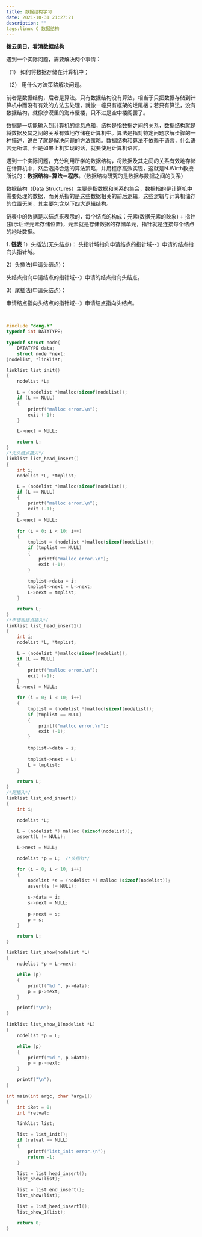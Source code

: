 ```yaml
---
title: 数据结构学习
date: 2021-10-31 21:27:21
description: ""
tags:linux C 数据结构
---
```




**拨云见日，看清数据结构**

遇到一个实际问题，需要解决两个事情：

（1） 如何将数据存储在计算机中；

（2） 用什么方法策略解决问题。

前者是数据结构，后者是算法。只有数据结构没有算法，相当于只把数据存储到计算机中而没有有效的方法去处理，就像一幢只有框架的烂尾楼；若只有算法，没有数据结构，就像沙漠里的海市蜃楼，只不过是空中楼阁罢了。

数据是一切能输入到计算机的信息总和，结构是指数据之间的关系，数据结构就是将数据及其之间的关系有效地存储在计算机中。算法是指对特定问题求解步骤的一种描述，说白了就是解决问题的方法策略。数据结构和算法不依赖于语言，什么语言无所谓。但是如果上机实现的话，就要使用计算机语言。

遇到一个实际问题，充分利用所学的数据结构，将数据及其之间的关系有效地存储在计算机中，然后选择合适的算法策略，并用程序高效实现，这就是N.Wirth教授所说的：**数据结构+算法＝程序**。（数据结构研究的是数据与数据之间的关系）



数据结构（Data Structures）主要是指数据和关系的集合，数据指的是计算机中需要处理的数据，而关系指的是这些数据相关的前后逻辑，这些逻辑与计算机储存的位置无关，其主要包含以下四大逻辑结构。



链表中的数据是以结点来表示的，每个结点的构成：元素(数据元素的映象) + 指针(指示后继元素存储位置)，元素就是存储数据的存储单元，指针就是连接每个结点的地址数据。

**1. 链表**
1）头插法(无头结点)：
头指针域指向申请结点的指针域--》申请的结点指向头指针域。

2）头插法(申请头结点)：

头结点指向申请结点的指针域--》申请的结点指向头结点。

3）尾插法(申请头结点)：

申请结点指向头结点的指针域--》申请结点指向头结点。

​	

```c
#include "dong.h"
typedef int DATATYPE;

typedef struct node{
	DATATYPE data;
	struct node *next;
}nodelist, *linklist;

linklist list_init()
{
	nodelist *L;

	L = (nodelist *)malloc(sizeof(nodelist));
	if (L == NULL)
	{
    	printf("malloc error.\n");
    	exit (-1);
	}

	L->next = NULL;

	return L;
}
/*无头结点插入*/
linklist list_head_insert()
{
	int i;
	nodelist *L, *tmplist;

	L = (nodelist *)malloc(sizeof(nodelist));
	if (L == NULL)
	{
    	printf("malloc error.\n");
    	exit (-1);
	}
	L->next = NULL;

	for (i = 0; i < 10; i++)
	{
    	tmplist = (nodelist *)malloc(sizeof(nodelist));
    	if (tmplist == NULL)
    	{
        	printf("malloc error.\n");
        	exit (-1);
    	}
    
    	tmplist->data = i;
    	tmplist->next = L->next;
    	L->next = tmplist;
	}

	return L;
}
/*申请头结点插入*/
linklist list_head_insert1()
{
	int i;
	nodelist *L, *tmplist;

	L = (nodelist *)malloc(sizeof(nodelist));
	if (L == NULL)
	{
    	printf("malloc error.\n");
    	exit (-1);
	}
	L->next = NULL;

	for (i = 0; i < 10; i++)
	{
    	tmplist = (nodelist *)malloc(sizeof(nodelist));
    	if (tmplist == NULL)
    	{
        	printf("malloc error.\n");
        	exit (-1);
    	}
    
    	tmplist->data = i;
    
    	tmplist->next = L;
    	L = tmplist;
	}

	return L;
}
/*尾插入*/
linklist list_end_insert()
{
	int i;

	nodelist *L;

	L = (nodelist *) malloc (sizeof(nodelist));
	assert(L != NULL);

	L->next = NULL;

	nodelist *p = L;  /*头指针*/

	for (i = 0; i < 10; i++)
	{
    	nodelist *s = (nodelist *) malloc (sizeof(nodelist));
    	assert(s != NULL);
    
    	s->data = i;
    	s->next = NULL;
    
    	p->next = s;
    	p = s;
	}

	return L;
}

linklist list_show(nodelist *L)
{
	nodelist *p = L->next;

	while (p)
	{
    	printf("%d ", p->data);
    	p = p->next;
	}

	printf("\n");
}

linklist list_show_1(nodelist *L)
{
	nodelist *p = L;

	while (p)
	{
    	printf("%d ", p->data);
    	p = p->next;
	}

	printf("\n");
}

int main(int argc, char *argv[])
{
	int iRet = 0;
	int *retval;

	linklist list;

	list = list_init();
	if (retval == NULL)
	{
    	printf("list_init error.\n");
    	return -1;
	}

	list = list_head_insert();
	list_show(list);

	list = list_end_insert();
	list_show(list);

	list = list_head_insert1();
	list_show_1(list);

	return 0;
}
```

